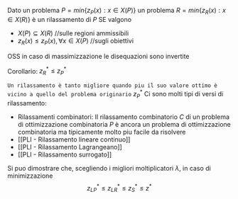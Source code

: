 Dato un problema $P = min\{z_P(x) : x \in X(P)\}$
un problema $R = min\{z_R(x) : x \in X(R)\}$ è un rilassamento di $P$ SE valgono
- $X(P) \subseteq X(R)$ //sulle regioni ammissibili
- $z_R(x) \leq z_P(x), \forall x \in X(P)$ //sugli obiettivi

OSS in caso di massimizzazione le disequazioni sono invertite

Corollario: $z^*_R \leq z^*_P$

`Un rilassamento è tanto migliore quando piu il suo valore ottimo è vicino a quello del problema originario` $z^*_P$
Ci sono molti tipi di versi di rilassamento:
- Rilassamenti combinatori: Il rilassamento combinatorio $C$ di un problema di  ottimizzazione combinatoria $P$ è ancora un problema di ottimizzazione combinatoria ma tipicamente molto piu facile da risolvere
- [[PLI - Rilassamento lineare continuo]]
- [[PLI - Rilassamento Lagrangeano]]
- [[PLI - Rilassamento surrogato]]

Si puo dimostrare che, scegliendo i migliori moltiplicatori $\lambda$, in caso di minimizzazione
$$z^*_{LP} \leq z^*_{LR} \leq  z^*_S \leq z^*$$
